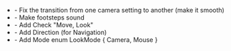 - <ActorCamera> - Fix the transition from one camera setting to another (make it smooth)
- <Soundable> - Make footsteps sound
- <ActivateByInput> - Add Check "Move, Look"
- <Rotable> - Add Direction (for Navigation)
- <InputPlayer> - Add Mode enum LookMode { Camera, Mouse }